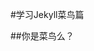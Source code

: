 ﻿---
layout: post
category : lessons
tags : [intro, beginner, jekyll, tutorial]
---
#学习Jekyll菜鸟篇

##你是菜鸟么？